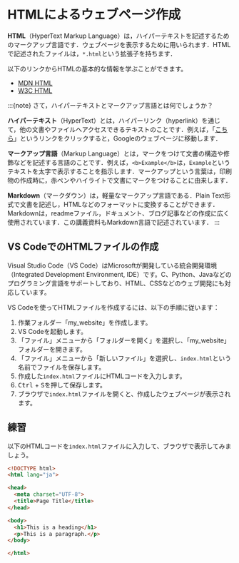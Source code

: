 # HTMLによるウェブページ作成

**HTML**（HyperText Markup Language）は，ハイパーテキストを記述するためのマークアップ言語です．ウェブページを表示するために用いられます．HTMLで記述されたファイルは，`*.html`という拡張子を持ちます．

以下のリンクからHTMLの基本的な情報を学ぶことができます。

- [MDN HTML](https://developer.mozilla.org/en-US/docs/Web/HTML)
- [W3C HTML](https://www.w3schools.com/html)

:::{note}
さて，ハイパーテキストとマークアップ言語とは何でしょうか？

**ハイパーテキスト**（HyperText）とは，ハイパーリンク（hyperlink）を通じて，他の文書やファイルへアクセスできるテキストのことです．例えば，「[こちら](https://www.google.com)」というリンクをクリックすると，Googleのウェブページに移動します．

**マークアップ言語**（Markup Language）とは，マークをつけて文書の構造や修飾などを記述する言語のことです．例えば，`<b>Example</b>`は，`Example`というテキストを太字で表示することを指示します．マークアップという言葉は，印刷物の作成時に，赤ペンやハイライトで文書にマークをつけることに由来します．

**Markdown**（マークダウン）は，軽量なマークアップ言語である．Plain Text形式で文書を記述し，HTMLなどのフォーマットに変換することができます．Markdownは，readmeファイル，ドキュメント、ブログ記事などの作成に広く使用されています．この講義資料もMarkdown言語で記述されています．
:::

## VS CodeでのHTMLファイルの作成

Visual Studio Code（VS Code）はMicrosoftが開発している統合開発環境（Integrated Development Environment, IDE）です。C、Python、Javaなどのプログラミング言語をサポートしており、HTML、CSSなどのウェブ開発にも対応しています。

VS Codeを使ってHTMLファイルを作成するには、以下の手順に従います：

1. 作業フォルダー「my_website」を作成します。
2. VS Codeを起動します。
3. 「ファイル」メニューから「フォルダーを開く」を選択し、「my_website」フォルダーを開きます。
4. 「ファイル」メニューから「新しいファイル」を選択し、`index.html`という名前でファイルを保存します。
5. 作成した`index.html`ファイルにHTMLコードを入力します。
6. <kbd>Ctrl</kbd> + <kbd>S</kbd>を押して保存します。
7. ブラウザで`index.html`ファイルを開くと、作成したウェブページが表示されます。

## 練習

以下のHTMLコードを`index.html`ファイルに入力して、ブラウザで表示してみましょう。

```html
<!DOCTYPE html>
<html lang="ja">

<head>
  <meta charset="UTF-8">
  <title>Page Title</title>
</head>

<body>
  <h1>This is a heading</h1>
  <p>This is a paragraph.</p>
</body>

</html>
```
